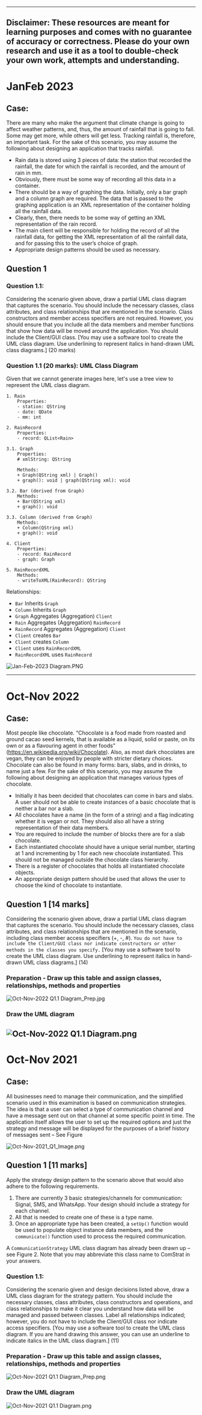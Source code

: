 
---
**Disclaimer**:
These resources are meant for learning purposes and comes with no guarantee of accuracy or correctness.
Please do your own research and use it as a tool to double-check your own work, attempts and understanding.
---

# JanFeb 2023

## Case:
There are many who make the argument that climate change is going to affect weather patterns, and, thus, the amount of rainfall that is going to fall. Some may get more, while others will get less. Tracking rainfall is, therefore, an important task.
For the sake of this scenario, you may assume the following about designing an application that tracks rainfall.
- Rain data is stored using 3 pieces of data: the station that recorded the rainfall, the date for which the rainfall is recorded, and the amount of rain in mm.
- Obviously, there must be some way of recording all this data in a container.
- There should be a way of graphing the data. Initially, only a bar graph and a column graph are required. The data that is passed to the graphing application is an XML representation of the container holding all the rainfall data.
- Clearly, then, there needs to be some way of getting an XML representation of the rain record.
- The main client will be responsible for holding the record of all the rainfall data, for getting the XML representation of all the rainfall data, and for passing this to the user’s choice of graph.
- Appropriate design patterns should be used as necessary.

## Question 1
### Question 1.1:
Considering the scenario given above, draw a partial UML class diagram that captures
the scenario. You should include the necessary classes, class attributes, and class
relationships that are mentioned in the scenario. Class constructors and member access
specifiers are not required. However, you should ensure that you include all the data
members and member functions that show how data will be moved around the
application. You should include the Client/GUI class.
[You may use a software tool to create the UML class diagram. Use underlining to
represent italics in hand-drawn UML class diagrams.] (20 marks)

### Question 1.1 (20 marks): UML Class Diagram

Given that we cannot generate images here, let's use a tree view to represent the UML class diagram.

```
1. Rain
    Properties:
    - station: QString
    - date: QDate
    - mm: int

2. RainRecord
    Properties:
    - record: QList<Rain>

3.1. Graph
    Properties:
    # xmlString: QString
    
    Methods:
    + Graph(QString xml) | Graph()
    + graph(): void | graph(QString xml): void

3.2. Bar (derived from Graph)
    Methods:
    + Bar(QString xml)
    + graph(): void
    
3.3. Column (derived from Graph)
    Methods:
    + Column(QString xml)
    + graph(): void

4. Client
    Properties:
    - record: RainRecord
    - graph: Graph
    
5. RainRecordXML
    Methods:
    - writeToXML(RainRecord): QString
```

Relationships:
- `Bar` Inherits `Graph`
- `Column` Inherits `Graph`
- `Graph` Aggregates (Aggregation) `Client`
- `Rain` Aggregates (Aggregation) `RainRecord`
- `RainRecord` Aggregates (Aggregation) `Client`
- `Client` creates `Bar`
- `Client` creates `Column`
- `Client` uses `RainRecordXML`
- `RainRecordXML` uses `RainRecord`

![Jan-Feb-2023 Diagram.PNG](..%2FResources%2FJan-Feb-2023%20Diagram.PNG)

---
# Oct-Nov 2022

## Case:
Most people like chocolate. “Chocolate is a food made from roasted and ground cacao seed kernels, that is available as a liquid, solid or paste, on its own or as a flavouring agent in other foods” (https://en.wikipedia.org/wiki/Chocolate). Also, as most dark chocolates are vegan, they can be enjoyed by people with stricter dietary choices. Chocolate can also be found in many forms: bars, slabs, and in drinks, to name just a few.
For the sake of this scenario, you may assume the following about designing an application that manages various types of chocolate.
- Initially it has been decided that chocolates can come in bars and slabs. A user should not be able to create instances of a basic chocolate that is neither a bar nor a slab.
- All chocolates have a name (in the form of a string) and a flag indicating whether it is vegan or not. They should also all have a string representation of their data members.
- You are required to include the number of blocks there are for a slab chocolate.
- Each instantiated chocolate should have a unique serial number, starting at 1 and incrementing by 1 for each new chocolate instantiated. This should not be managed outside the chocolate class hierarchy.
- There is a register of chocolates that holds all instantiated chocolate objects.
- An appropriate design pattern should be used that allows the user to choose the kind of chocolate to instantiate.

## Question 1 [14 marks]
Considering the scenario given above, draw a partial UML class diagram that captures
the scenario. You should include the necessary classes, class attributes, and class
relationships that are mentioned in the scenario, including class member access
specifiers (+, -, #). `You do not have to include the Client/GUI class nor indicate
constructors or other methods in the classes you specify.`
[You may use a software tool to create the UML class diagram. Use underlining to
represent italics in hand-drawn UML class diagrams.] (14)

### Preparation - Draw up this table and assign classes, relationships, methods and properties
![Oct-Nov-2022 Q1.1 Diagram_Prep.jpg](..%2FResources%2FOct-Nov-2022%20Q1.1%20Diagram_Prep.jpg)

### Draw the UML diagram
![Oct-Nov-2022 Q1.1 Diagram.png](..%2FResources%2FOct-Nov-2022%20Q1.1%20Diagram.png)
---
# Oct-Nov 2021

## Case:
All businesses need to manage their communication, and the simplified scenario used in this
examination is based on communication strategies. The idea is that a user can select a type of
communication channel and have a message sent out on that channel at some specific point
in time. The application itself allows the user to set up the required options and just the strategy
and message will be displayed for the purposes of a brief history of messages sent – See Figure

![Oct-Nov-2021_Q1_Image.png](..%2FResources%2FOct-Nov-2021_Q1_Image.png)

## Question 1 [11 marks]
Apply the strategy design pattern to the scenario above that would also adhere to the following
requirements.
1. There are currently 3 basic strategies/channels for communication: Signal, SMS, and
   WhatsApp. Your design should include a strategy for each channel.
2. All that is needed to create one of these is a type name.
3. Once an appropriate type has been created, a `setUp()` function would be used to populate
   object instance data members, and the `communicate()` function used to process the
   required communication.

A `CommunicationStrategy` UML class diagram has already been drawn up – see Figure 2.
Note that you may abbreviate this class name to ComStrat in your answers.

### Question 1.1:
Considering the scenario given and design decisions listed above, draw a UML class
diagram for the strategy pattern. You should include the necessary classes, class
attributes, class constructors and operations, and class relationships to make it clear you
understand how data will be managed and passed between classes. Label all
relationships indicated; however, you do not have to include the Client/GUI class nor
indicate access specifiers.
[You may use a software tool to create the UML class diagram. If you are hand drawing
this answer, you can use an underline to indicate italics in the UML class diagram.] (11)

### Preparation - Draw up this table and assign classes, relationships, methods and properties
![Oct-Nov-2021 Q1.1 Diagram_Prep.png](..%2FResources%2FOct-Nov-2021%20Q1.1%20Diagram_Prep.png)

### Draw the UML diagram
![Oct-Nov-2021 Q1.1 Diagram.png](..%2FResources%2FOct-Nov-2021%20Q1.1%20Diagram.png)